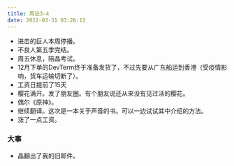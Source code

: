 ```yaml
---
title: 周记3-4
date: 2022-03-31 03:26:13
---
```

- 进击的巨人本周停播。
- 不良人第五季完结。
- 周五休息，陪晶考试。
- 12月下单的DevTerm终于准备发货了，不过先要从广东船运到香港（受疫情影响，货车运输切断了）。
- 工资日提前了15天
- 樱花满开。发了朋友圈。有个朋友说还从来没有见过活的樱花。
- 偶尔《原神》。
- 继续翻译。这次是一本关于声音的书。可以一边试试其中介绍的方法。
- 涨了一点工资。

### 大事
- 晶翻出了我的旧邮件。
